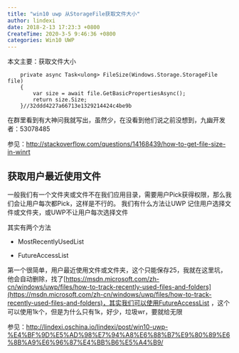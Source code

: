 ```yaml
---
title: "win10 uwp 从StorageFile获取文件大小"
author: lindexi
date: 2018-2-13 17:23:3 +0800
CreateTime: 2020-3-5 9:46:36 +0800
categories: Win10 UWP
---
```


本文主要：获取文件大小

<!--more-->



<div id="toc"></div>

        private async Task<ulong> FileSize(Windows.Storage.StorageFile file)
        {
            var size = await file.GetBasicPropertiesAsync();
            return size.Size;
        }//32ddd4227a66713e1329214424c4be9b
        
在群里看到有大神问我就写出，虽然少，在没看到他们说之前没想到，九幽开发者：53078485

参见：http://stackoverflow.com/questions/14168439/how-to-get-file-size-in-winrt

## 获取用户最近使用文件

一般我们有一个文件夹或文件不在我们应用目录，需要用户Pick获得权限，那么我们会让用户每次都Pick，这样是不行的。
我们有什么方法让UWP 记住用户选择文件或文件夹，或UWP不让用户每次选择文件

其实有两个方法

- MostRecentlyUsedList

- FutureAccessList 

第一个很简单，用户最近使用文件或文件夹，这个只能保存25，我就在这里坑，他会自动删除，找了[https://msdn.microsoft.com/zh-cn/windows/uwp/files/how-to-track-recently-used-files-and-folders](https://msdn.microsoft.com/zh-cn/windows/uwp/files/how-to-track-recently-used-files-and-folders)，其实我们可以使用FutureAccessList ，这个可以使用1k个，但是为什么只有1k，好少，垃圾wr，要就给无限

参见：http://lindexi.oschina.io/lindexi/post/win10-uwp-%E4%BF%9D%E5%AD%98%E7%94%A8%E6%88%B7%E9%80%89%E6%8B%A9%E6%96%87%E4%BB%B6%E5%A4%B9/


        

